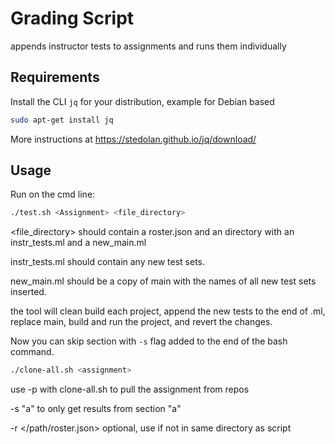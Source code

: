 # Grading Script

appends instructor tests to assignments and runs them individually

## Requirements

Install the CLI `jq` for your distribution, example for Debian based

```bash
sudo apt-get install jq
```
More instructions at https://stedolan.github.io/jq/download/

## Usage

Run on the cmd line: 

```bash
./test.sh <Assignment> <file_directory>
```

<file_directory> should contain a roster.json and an <Assignment> directory with an instr_tests.ml and a new_main.ml

instr_tests.ml should contain any new test sets.

new_main.ml should be a copy of main with the names of all new test sets inserted.

the tool will clean build each project, append the new tests to the end of <Assignment>.ml, replace main, build and run the project, and revert the changes.

Now you can skip section with `-s` flag added to the end of the bash command.

```bash
./clone-all.sh <assignment>
```

use -p with clone-all.sh to pull the assignment from repos

-s "a" to only get results from section "a"

-r </path/roster.json> optional, use if not in same directory as script 
